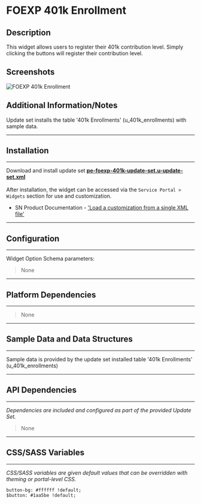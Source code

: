 # FOEXP 401k Enrollment

## Description

This widget allows users to register their 401k contribution level. Simply clicking the buttons will register their contribution level.

## Screenshots
![FOEXP 401k Enrollment](../images/pe-foexp-401k.png "FOEXP 401k Enrollment")

## Additional Information/Notes

Update set installs the table '401k Enrollments' (u_401k_enrollments) with sample data.

---
## Installation
---
Download and install update set **[pe-foexp-401k-update-set.u-update-set.xml](https://github.com/platform-experience/serviceportal-widget-library/blob/master/pe-foexp-401k/pe-foexp-401k-update-set.u-update-set.xml)** <br/><br/>
After installation, the widget can be accessed via the `Service Portal > Widgets` section for use and customization.<br/>
* SN Product Documentation - ['Load a customization from a single XML file'](https://docs.servicenow.com/bundle/istanbul-application-development/page/build/system-update-sets/task/t_LoadCustomizationsFromAnXMLFile.html)

---
## Configuration
---
Widget Option Schema parameters:
> None
---
## Platform Dependencies
---
> None
---
## Sample Data and Data Structures
---
Sample data is provided by the update set installed table '401k Enrollments' (u_401k_enrollments)

---
## API Dependencies
---
<i>Dependencies are included and configured as part of the provided Update Set.</i>
> None
---
## CSS/SASS Variables
---
_CSS/SASS variables are given default values that can be overridden with theming or portal-level CSS._

`button-bg: #ffffff !default;`<br/>
`$button: #1aa5be !default;`<br/>